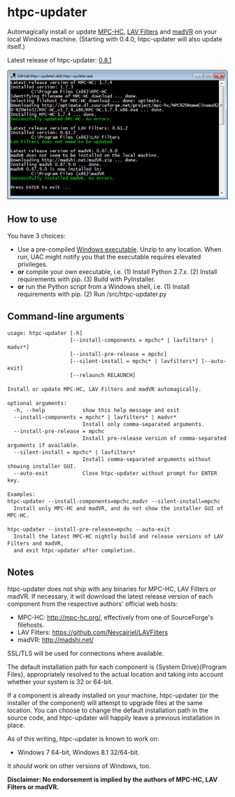 htpc-updater
=============

Automagically install or update [MPC-HC], [LAV Filters] and [madVR] on your local Windows machine. (Starting with 0.4.0, htpc-updater will also update itself.)

Latest release of htpc-updater: [0.8.1]

![alt text][screenshot]

How to use
----------

You have 3 choices:

* Use a pre-compiled [Windows executable]. Unzip to any location. When run, UAC might notify you that the executable requires elevated privileges.
* __or__ compile your own executable, i.e. (1) Install Python 2.7.x. (2) Install requirements with pip. (3) Build with PyInstaller.
* __or__ run the Python script from a Windows shell, i.e. (1) Install requirements with pip. (2) Run /src/htpc-updater.py

Command-line arguments
----------------------

```
usage: htpc-updater [-h]
                    [--install-components = mpchc* | lavfilters* | madvr*]
                    [--install-pre-release = mpchc]
                    [--silent-install = mpchc* | lavfilters*] [--auto-exit]
                    [--relaunch RELAUNCH]

Install or update MPC-HC, LAV Filters and madVR automagically.

optional arguments:
  -h, --help            show this help message and exit
  --install-components = mpchc* | lavfilters* | madvr*
                        Install only comma-separated arguments.
  --install-pre-release = mpchc
                        Install pre-release version of comma-separated arguments if available.
  --silent-install = mpchc* | lavfilters*
                        Install comma-separated arguments without showing installer GUI.
  --auto-exit           Close htpc-updater without prompt for ENTER key.

Examples:
htpc-updater --install-components=mpchc,madvr --silent-install=mpchc
  Install only MPC-HC and madVR, and do not show the installer GUI of MPC-HC.

htpc-updater --install-pre-release=mpchc --auto-exit
  Install the latest MPC-HC nightly build and release versions of LAV Filters and madVR,
  and exit htpc-updater after completion.
```

Notes
-----

htpc-updater does not ship with any binaries for MPC-HC, LAV Filters or madVR. If necessary, it will download the latest release version of each component from the respective authors' official web hosts:

* MPC-HC: http://mpc-hc.org/, effectively from one of SourceForge's filehosts.
* LAV Filters: https://github.com/Nevcairiel/LAVFilters
* madVR: http://madshi.net/

SSL/TLS will be used for connections where available.

The default installation path for each component is {System Drive}{Program Files}, appropriately resolved to the actual location and taking into account whether your system is 32 or 64-bit.

If a component is already installed on your machine, htpc-updater (or the installer of the component) will attempt to upgrade files at the same location. You can choose to change the default installation path in the source code, and htpc-updater will happily leave a previous installation in place.

As of this writing, htpc-updater is known to work on:

* Windows 7 64-bit, Windows 8.1 32/64-bit.

It _should_ work on other versions of Windows, too.

__Disclaimer: No endorsement is implied by the authors of MPC-HC, LAV Filters or madVR.__

[MPC-HC]:http://mpc-hc.org/
[LAV Filters]:https://github.com/Nevcairiel/LAVFilters
[madVR]:http://forum.doom9.org/showthread.php?t=146228
[Windows executable]:https://github.com/nikola/htpc-updater/releases
[0.8.1]:https://github.com/nikola/htpc-updater/releases/tag/0.8.1
[screenshot]:https://raw.githubusercontent.com/nikola/htpc-updater/master/htpc-updater.png "Screenshot"
